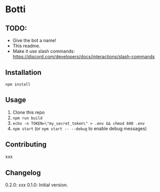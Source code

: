 # Botti

## TODO:

- Give the bot a name!
- This readme.
- Make it use slash commands: https://discord.com/developers/docs/interactions/slash-commands

## Installation

`npm install`

## Usage

1. Clone this repo
2. `npm run build`
3. `echo -n TOKEN=\"my_secret_token\" > .env && chmod 600 .env`
4. `npm start` (or `npm start -- --debug` to enable debug messages)

## Contributing

xxx

## Changelog

0.2.0: xxx
0.1.0: Initial version.
